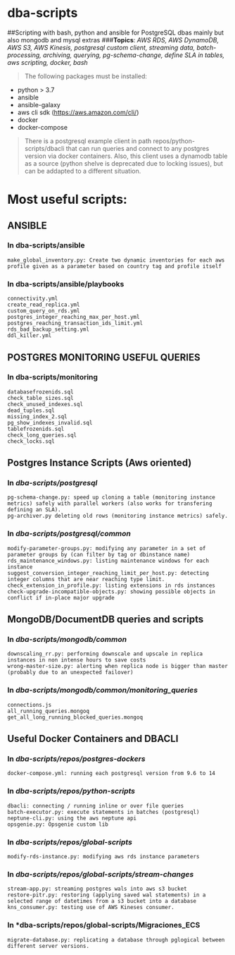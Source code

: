 # dba-scripts
##Scripting with bash, python and ansible for PostgreSQL dbas mainly but also mongodb and mysql extras
###**Topics**: *AWS RDS, AWS DynamoDB, AWS S3, AWS Kinesis, postgresql custom client, streaming data, batch-processing, archiving, querying, pg-schema-change, define SLA in tables, aws scripting, docker, bash* 

> The following packages must be installed:
- python > 3.7 
- ansible
- ansible-galaxy
- aws cli sdk (https://aws.amazon.com/cli/)
- docker
- docker-compose

> There is a postgresql example client in path repos/python-scripts/dbacli that can run queries and connect to any postgres version via docker containers. 
> Also, this client uses a dynamodb table as a source (python shelve is deprecated due to locking issues), but can be addapted to a different situation.

# Most useful scripts:
## ANSIBLE

### In dba-scripts/ansible
```
make_global_inventory.py: Create two dynamic inventories for each aws profile given as a parameter based on country tag and profile itself
``` 

### In dba-scripts/ansible/playbooks
```
connectivity.yml
create_read_replica.yml
custom_query_on_rds.yml
postgres_integer_reaching_max_per_host.yml
postgres_reaching_transaction_ids_limit.yml
rds_bad_backup_setting.yml
ddl_killer.yml
```

## POSTGRES MONITORING USEFUL QUERIES

### In dba-scripts/monitoring
```
databasefrozenids.sql
check_table_sizes.sql
check_unused_indexes.sql
dead_tuples.sql
missing_index_2.sql
pg_show_indexes_invalid.sql
tablefrozenids.sql
check_long_queries.sql
check_locks.sql
```

## Postgres Instance Scripts (Aws oriented)

### In *dba-scripts/postgresql*
```
pg-schema-change.py: speed up cloning a table (monitoring instance metrics) safely with parallel workers (also works for transfering defining an SLA).
pg-archiver.py deleting old rows (monitoring instance metrics) safely.
```

### In *dba-scripts/postgresql/common*
```
modify-parameter-groups.py: modifying any parameter in a set of parameter groups by (can filter by tag or dbinstance name)
rds_maintenance_windows.py: listing maintenance windows for each instance
suggest_conversion_integer_reaching_limit_per_host.py: detecting integer columns that are near reaching type limit. 
check_extension_in_profile.py: listing extensions in rds instances
check-upgrade-incompatible-objects.py: showing possible objects in conflict if in-place major upgrade
```

## MongoDB/DocumentDB queries and scripts #####
### In *dba-scripts/mongodb/common*
```
downscaling_rr.py: performing downscale and upscale in replica instances in non intense hours to save costs
wrong-master-size.py: alerting when replica node is bigger than master (probably due to an unexpected failover)
```

### In *dba-scripts/mongodb/common/monitoring_queries*
```
connections.js
all_running_queries.mongoq
get_all_long_running_blocked_queries.mongoq
```

## Useful Docker Containers and DBACLI  #####
### In *dba-scripts/repos/postgres-dockers*
```
docker-compose.yml: running each postgresql version from 9.6 to 14
```

### In *dba-scripts/repos/python-scripts*
```
dbacli: connecting / running inline or over file queries
batch-executor.py: execute statements in batches (postgresql)
neptune-cli.py: using the aws neptune api
opsgenie.py: Opsgenie custom lib   
```

### In *dba-scripts/repos/global-scripts*
```
modify-rds-instance.py: modifying aws rds instance parameters 
```

### In *dba-scripts/repos/global-scripts/stream-changes*
```
stream-app.py: streaming postgres wals into aws s3 bucket
restore-pitr.py: restoring (applying saved wal statements) in a selected range of datetimes from a s3 bucket into a database
kns_consumer.py: testing use of AWS Kineses consumer.
```


### In *dba-scripts/repos/global-scripts/Migraciones_ECS
```
migrate-database.py: replicating a database through pglogical between different server versions.
```